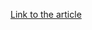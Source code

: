 [Link to the article](https://www.bleepingcomputer.com/news/security/us-says-chinese-hackers-breached-multiple-telecom-providers/)
